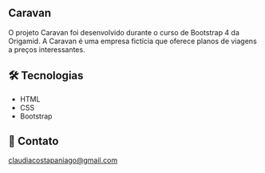 ## Caravan
O projeto Caravan foi desenvolvido durante o curso de Bootstrap 4 da Origamid. A Caravan é uma empresa fictícia que oferece planos de viagens a preços interessantes.

## 🛠️ Tecnologias

- HTML
- CSS
- Bootstrap
  

## 💛 Contato
claudiacostapaniago@gmail.com
